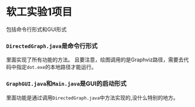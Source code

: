 # 软工实验1项目
包括命令行形式和GUI形式
### `DirectedGraph.java`是命令行形式
 里面实现了所有功能的方法。
 且要注意，绘图调用的是Graphviz路径，需要去代码中指定`dot.exe`的本地路径才能运行。
### `GraphGUI.java`和`Main.java`是GUI的启动形式
里面功能是通过调用`DirectedGraph.java`中方法实现的,没什么特别的地方。

